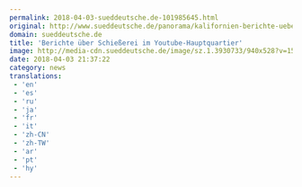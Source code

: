 ```yaml
---
permalink: 2018-04-03-sueddeutsche.de-101985645.html
original: http://www.sueddeutsche.de/panorama/kalifornien-berichte-ueber-schiesserei-im-youtube-hauptquartier-1.3930713
domain: sueddeutsche.de
title: 'Berichte über Schießerei im Youtube-Hauptquartier'
image: http://media-cdn.sueddeutsche.de/image/sz.1.3930733/940x528?v=1522790242
date: 2018-04-03 21:37:22
category: news
translations: 
 - 'en'
 - 'es'
 - 'ru'
 - 'ja'
 - 'fr'
 - 'it'
 - 'zh-CN'
 - 'zh-TW'
 - 'ar'
 - 'pt'
 - 'hy'
---
```


